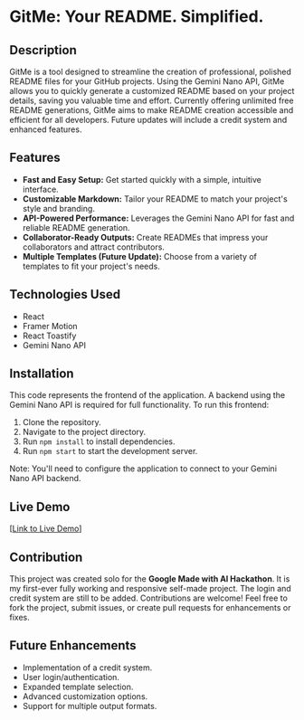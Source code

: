 # GitMe: Your README. Simplified.

## Description

GitMe is a tool designed to streamline the creation of professional, polished README files for your GitHub projects. Using the Gemini Nano API, GitMe allows you to quickly generate a customized README based on your project details, saving you valuable time and effort. Currently offering unlimited free README generations, GitMe aims to make README creation accessible and efficient for all developers. Future updates will include a credit system and enhanced features.

## Features

* **Fast and Easy Setup:** Get started quickly with a simple, intuitive interface.
* **Customizable Markdown:** Tailor your README to match your project's style and branding.
* **API-Powered Performance:** Leverages the Gemini Nano API for fast and reliable README generation.
* **Collaborator-Ready Outputs:** Create READMEs that impress your collaborators and attract contributors.
* **Multiple Templates (Future Update):** Choose from a variety of templates to fit your project's needs.

## Technologies Used

* React
* Framer Motion
* React Toastify
* Gemini Nano API

## Installation

This code represents the frontend of the application. A backend using the Gemini Nano API is required for full functionality. To run this frontend:

1. Clone the repository.
2. Navigate to the project directory.
3. Run `npm install` to install dependencies.
4. Run `npm start` to start the development server.

Note: You'll need to configure the application to connect to your Gemini Nano API backend.

## Live Demo

[[Link to Live Demo](https://git-me.netlify.app/)]

## Contribution

This project was created solo for the **Google Made with AI Hackathon**. It is my first-ever fully working and responsive self-made project. The login and credit system are still to be added. Contributions are welcome! Feel free to fork the project, submit issues, or create pull requests for enhancements or fixes.

## Future Enhancements

* Implementation of a credit system.
* User login/authentication.
* Expanded template selection.
* Advanced customization options.
* Support for multiple output formats.

